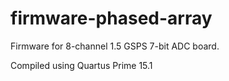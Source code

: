 # firmware-phased-array
Firmware for 8-channel 1.5 GSPS 7-bit ADC board. 

Compiled using Quartus Prime 15.1
